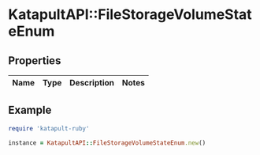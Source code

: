 # KatapultAPI::FileStorageVolumeStateEnum

## Properties

| Name | Type | Description | Notes |
| ---- | ---- | ----------- | ----- |

## Example

```ruby
require 'katapult-ruby'

instance = KatapultAPI::FileStorageVolumeStateEnum.new()
```

